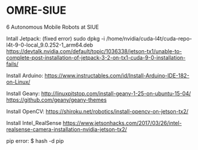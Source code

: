 # OMRE-SIUE
6 Autonomous Mobile Robots at SIUE

Intall Jetpack: (fixed error)
sudo dpkg -i /home/nvidia/cuda-l4t/cuda-repo-l4t-9-0-local_9.0.252-1_arm64.deb
https://devtalk.nvidia.com/default/topic/1036338/jetson-tx1/unable-to-complete-post-installation-of-jetpack-3-2-on-tx1-cuda-9-0-installation-fails/

Install Arduino:
https://www.instructables.com/id/Install-Arduino-IDE-182-on-Linux/

Install Geany:
http://linuxpitstop.com/install-geany-1-25-on-ubuntu-15-04/
https://github.com/geany/geany-themes

Install OpenCV:
https://shiroku.net/robotics/install-opencv-on-jetson-tx2/

Install Intel_RealSense
https://www.jetsonhacks.com/2017/03/26/intel-realsense-camera-installation-nvidia-jetson-tx2/

pip error:
$ hash -d pip
